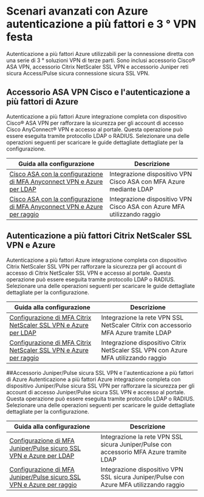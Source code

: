 <properties
    pageTitle="Scenari avanzati con Azure autenticazione a più fattori e 3 ° VPN festa"
    description="Questa pagina vengono fornite informazioni sulla configurazione della procedura di configurazione per MFA Azure con 3 ° prodcuts di terze parti."
    services="multi-factor-authentication"
    documentationCenter=""
    authors="kgremban" 
    manager="femila"
    editor="curtland"/>

<tags
    ms.service="multi-factor-authentication"
    ms.workload="identity"
    ms.tgt_pltfrm="na"
    ms.devlang="na"
    ms.topic="article"
    ms.date="08/04/2016"
    ms.author="kgremban"/>

# <a name="advanced-scenarios-with-azure-multi-factor-authentication-and-3rd-party-vpn"></a>Scenari avanzati con Azure autenticazione a più fattori e 3 ° VPN festa
Autenticazione a più fattori Azure utilizzabili per la connessione diretta con una serie di 3 ° soluzioni VPN di terze parti.  Sono inclusi accessorio Cisco® ASA VPN, accessorio Citrix NetScaler SSL VPN e accessorio Juniper reti sicura Access/Pulse sicura connessione sicura SSL VPN.

## <a name="cisco-asa-vpn-appliance-and-azure-multi-factor-authentication"></a>Accessorio ASA VPN Cisco e l'autenticazione a più fattori di Azure
Autenticazione a più fattori Azure integrazione completa con dispositivo Cisco® ASA VPN per rafforzare la sicurezza per gli account di accesso Cisco AnyConnect® VPN e accesso al portale.  Questa operazione può essere eseguita tramite protocollo LDAP o RADIUS.  Selezionare una delle operazioni seguenti per scaricare le guide dettagliate dettagliate per la configurazione.

Guida alla configurazione  | Descrizione
------------- | ------------- |
[Cisco ASA con la configurazione di MFA Anyconnect VPN e Azure per LDAP](http://download.microsoft.com/download/A/2/0/A201567C-C3DE-4227-AF89-4567A470899E/Cisco_ASA_Azure_MFA_LDAP.docx) | Integrazione dispositivo VPN Cisco ASA con MFA Azure mediante LDAP|
[Cisco ASA con la configurazione di MFA Anyconnect VPN e Azure per raggio](http://download.microsoft.com/download/4/5/7/4579C1CF-35B0-4FBE-8A1A-B49CB2CC0382/Cisco_ASA_Azure_MFA_RADIUS.docx) | Integrazione dispositivo VPN Cisco ASA con Azure MFA utilizzando raggio

## <a name="citrix-netscaler-ssl-vpn-and-azure-multi-factor-authentication"></a>Autenticazione a più fattori Citrix NetScaler SSL VPN e Azure
Autenticazione a più fattori Azure integrazione completa con dispositivo Citrix NetScaler SSL VPN per rafforzare la sicurezza per gli account di accesso di Citrix NetScaler SSL VPN e accesso al portale.  Questa operazione può essere eseguita tramite protocollo LDAP o RADIUS.  Selezionare una delle operazioni seguenti per scaricare le guide dettagliate dettagliate per la configurazione.

Guida alla configurazione  | Descrizione
------------- | ------------- |
[Configurazione di MFA Citrix NetScaler SSL VPN e Azure per LDAP](http://download.microsoft.com/download/2/4/E/24E1E722-72DF-471F-A88A-D1338DB1AF83/Citrix_NS_Azure_MFA_LDAP.docx) | Integrazione la rete VPN SSL NetScaler Citrix con accessorio MFA Azure tramite LDAP|
[Configurazione di MFA Citrix NetScaler SSL VPN e Azure per raggio](http://download.microsoft.com/download/1/A/4/1A482764-4A63-45C2-A5EC-2B673ACCDD12/Citrix_NS_Azure_MFA_RADIUS.docx) | Integrazione dispositivo Citrix NetScaler SSL VPN con Azure MFA utilizzando raggio

##<a name="juniperpulse-secure-ssl-vpn-appliance-and-azure-multi-factor-authentication"></a>Accessorio Juniper/Pulse sicura SSL VPN e l'autenticazione a più fattori di Azure
Autenticazione a più fattori Azure integrazione completa con dispositivo Juniper/Pulse sicura SSL VPN per rafforzare la sicurezza per gli account di accesso Juniper/Pulse sicura SSL VPN e accesso al portale.  Questa operazione può essere eseguita tramite protocollo LDAP o RADIUS.  Selezionare una delle operazioni seguenti per scaricare le guide dettagliate dettagliate per la configurazione.

Guida alla configurazione  | Descrizione
------------- | ------------- |
[Configurazione di MFA Juniper/Pulse sicuro SSL VPN e Azure per LDAP](http://download.microsoft.com/download/6/5/8/6587B418-75B1-4FCB-84D4-984BC479309E/JuniperPulse_Azure_MFA_LDAP.docx)| Integrazione la rete VPN SSL sicura Juniper/Pulse con accessorio MFA Azure tramite LDAP|
[Configurazione di MFA Juniper/Pulse sicuro SSL VPN e Azure per raggio](http://download.microsoft.com/download/7/9/A/79AB3DAD-4799-4379-B1DA-B95ABDF231DC/JuniperPulse_Azure_MFA_RADIUS.docx) | Integrazione dispositivo VPN SSL sicura Juniper/Pulse con Azure MFA utilizzando raggio
